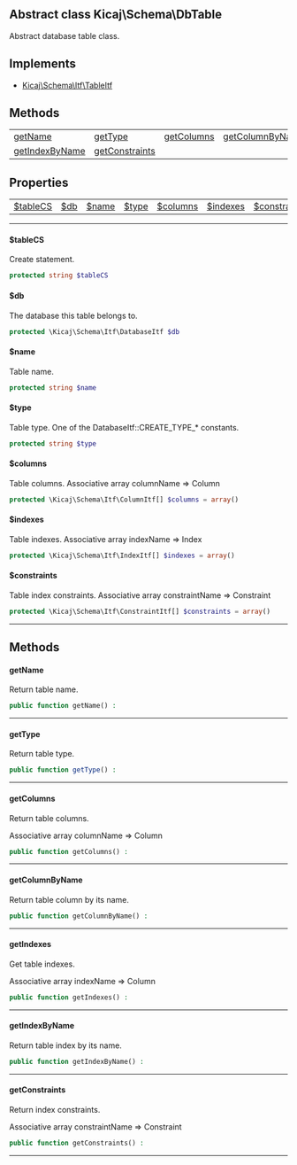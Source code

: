 ## Abstract class Kicaj\Schema\DbTable
Abstract database table class.

## Implements

- [Kicaj\Schema\Itf\TableItf](Kicaj-Schema-Itf-TableItf.md)

## Methods

|                                      |                                      |                                      |                                      |                                      |
| ------------------------------------ | ------------------------------------ | ------------------------------------ | ------------------------------------ | ------------------------------------ |
|         [getName](#getname)          |         [getType](#gettype)          |      [getColumns](#getcolumns)       | [getColumnByName](#getcolumnbyname)  |      [getIndexes](#getindexes)       |
|  [getIndexByName](#getindexbyname)   |  [getConstraints](#getconstraints)   |                [](#)                 |                [](#)                 |                [](#)                 |

## Properties

|                                |                                |                                |                                |                                |                                |                                |
| ------------------------------ | ------------------------------ | ------------------------------ | ------------------------------ | ------------------------------ | ------------------------------ | ------------------------------ |
|      [$tableCS](#tablecs)      |           [$db](#db)           |         [$name](#name)         |         [$type](#type)         |      [$columns](#columns)      |      [$indexes](#indexes)      |  [$constraints](#constraints)  |

-------

#### $tableCS
Create statement.

```php
protected string $tableCS
```

#### $db
The database this table belongs to.

```php
protected \Kicaj\Schema\Itf\DatabaseItf $db
```

#### $name
Table name.

```php
protected string $name
```

#### $type
Table type.
One of the DatabaseItf::CREATE_TYPE_* constants.
```php
protected string $type
```

#### $columns
Table columns.
Associative array columnName =&gt; Column
```php
protected \Kicaj\Schema\Itf\ColumnItf[] $columns = array()
```

#### $indexes
Table indexes.
Associative array indexName =&gt; Index
```php
protected \Kicaj\Schema\Itf\IndexItf[] $indexes = array()
```

#### $constraints
Table index constraints.
Associative array constraintName =&gt; Constraint
```php
protected \Kicaj\Schema\Itf\ConstraintItf[] $constraints = array()
```

-------
## Methods
#### getName
Return table name.
```php
public function getName() : 
```

-------
#### getType
Return table type.
```php
public function getType() : 
```

-------
#### getColumns
Return table columns.

Associative array columnName =&gt; Column
```php
public function getColumns() : 
```

-------
#### getColumnByName
Return table column by its name.
```php
public function getColumnByName() : 
```

-------
#### getIndexes
Get table indexes.

Associative array indexName =&gt; Column
```php
public function getIndexes() : 
```

-------
#### getIndexByName
Return table index by its name.
```php
public function getIndexByName() : 
```

-------
#### getConstraints
Return index constraints.

Associative array constraintName =&gt; Constraint
```php
public function getConstraints() : 
```

-------
